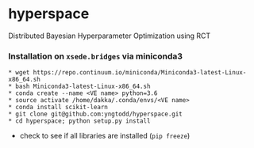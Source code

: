# hyperspace
Distributed Bayesian Hyperparameter Optimization using RCT 


### Installation on `xsede.bridges` via miniconda3


```
* wget https://repo.continuum.io/miniconda/Miniconda3-latest-Linux-x86_64.sh
* bash Miniconda3-latest-Linux-x86_64.sh
* conda create --name <VE name> python=3.6
* source activate /home/dakka/.conda/envs/<VE name> 
* conda install scikit-learn
* git clone git@github.com:yngtodd/hyperspace.git
* cd hyperspace; python setup.py install 
```
* check to see if all libraries are installed (`pip freeze`) 
